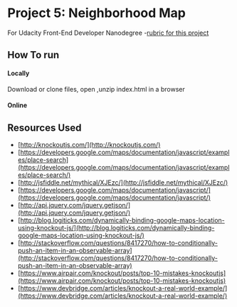 # Project 5: Neighborhood Map
For Udacity Front-End Developer Nanodegree
-[rubric for this project](https://www.udacity.com/course/viewer#!/c-nd001/l-2711658591/m-2684328537)

## How To run
#### Locally
Download  or clone files, open ,unzip index.html in a browser

#### Online

## Resources Used
- [http://knockoutjs.com/](http://knockoutjs.com/)
- [https://developers.google.com/maps/documentation/javascript/examples/place-search](https://developers.google.com/maps/documentation/javascript/examples/place-search/)
- [http://jsfiddle.net/mythical/XJEzc/](http://jsfiddle.net/mythical/XJEzc/)
- [https://developers.google.com/maps/documentation/javascript/](https://developers.google.com/maps/documentation/javascript/)
- [http://api.jquery.com/jquery.getjson/](http://api.jquery.com/jquery.getjson/)
- [http://blog.logiticks.com/dynamically-binding-google-maps-location-using-knockout-js/](http://blog.logiticks.com/dynamically-binding-google-maps-location-using-knockout-js/)
- [http://stackoverflow.com/questions/8417270/how-to-conditionally-push-an-item-in-an-observable-array](http://stackoverflow.com/questions/8417270/how-to-conditionally-push-an-item-in-an-observable-array)
- [https://www.airpair.com/knockout/posts/top-10-mistakes-knockoutjs](https://www.airpair.com/knockout/posts/top-10-mistakes-knockoutjs)
- [https://www.devbridge.com/articles/knockout-a-real-world-example/](https://www.devbridge.com/articles/knockout-a-real-world-example/)
